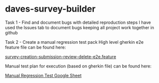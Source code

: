 # daves-survey-builder
Task 1 - Find and document bugs with detailed reproduction steps
I have used the Issues tab to document bugs keeping all project work together in github

Task 2 - Create a manual regression test pack
High level gherkin e2e feature file can be found here:

[ survey-creation-submission-review-delete-e2e.feature](manual-regression-task/gherkin/features/regression/survey-creation-submission-review-delete-e2e.feature)

Manual test plan for execution (based on gherkin file) can be found here:

[Manual Regression Test Google Sheet](https://docs.google.com/spreadsheets/d/1050Ak4A60kmJyawbwDDofBSdm3QRGkmyIu8GwJdfB-k/edit?usp=sharing)



